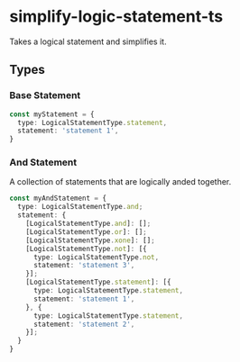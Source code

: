 # simplify-logic-statement-ts
Takes a logical statement and simplifies it.

## Types

### Base Statement

```ts
const myStatement = {
  type: LogicalStatementType.statement,
  statement: 'statement 1',
}
```

### And Statement

A collection of statements that are logically anded together.

```ts
const myAndStatement = {
  type: LogicalStatementType.and;
  statement: {
    [LogicalStatementType.and]: [];
    [LogicalStatementType.or]: [];
    [LogicalStatementType.xone]: [];
    [LogicalStatementType.not]: [{
      type: LogicalStatementType.not,
      statement: 'statement 3',
    }];
    [LogicalStatementType.statement]: [{
      type: LogicalStatementType.statement,
      statement: 'statement 1',
    }, {
      type: LogicalStatementType.statement,
      statement: 'statement 2',
    }];
  }
}
```
